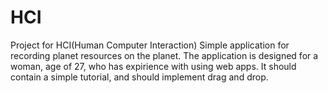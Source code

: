 # HCI
Project for HCI(Human Computer Interaction)
Simple application for recording planet resources on the planet.
The application is designed for a woman, age of 27, who has expirience with using web apps.
It should contain a simple tutorial, and should implement drag and drop.
